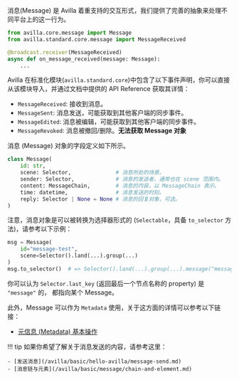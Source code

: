 消息(Message) 是 Avilla 着重支持的交互形式，我们提供了完善的抽象来处理不同平台上的这一行为。

```python
from avilla.core.message import Message
from avilla.standard.core.message import MessageReceived

@broadcast.receiver(MessageReceived)
async def on_message_received(message: Message):
    ...
```

Avilla 在标准化模块(`avilla.standard.core`)中包含了以下事件声明，你可以直接从该模块导入，并通过文档中提供的 API Reference 获取其详情：

- `MessageReceived`: 接收到消息。
- `MessageSent`: 消息发送，可能获取到其他客户端的同步事件。
- `MessageEdited`: 消息被编辑，可能获取到其他客户端的同步事件。
- `MessageRevoked`: 消息被撤回/删除。**无法获取 Message 对象**

消息 (Message) 对象的字段定义如下所示。

```python
class Message(
    id: str,
    scene: Selector,              # 消息所处的场景。
    sender: Selector,             # 消息的发送者，通常也在 scene 范围内。
    content: MessageChain,        # 消息的内容，以 MessageChain 表示。
    time: datetime,               # 消息发送的时刻。
    reply: Selector | None = None # 消息的回复对象，可选。
)
```

注意，消息对象是可以被转换为选择器形式的 (`Selectable`，具备 `to_selector` 方法)，请参考以下示例：

```python
msg = Message(
    id="message-test",
    scene=Selector().land(...).group(...)
)
msg.to_selector()  # => Selector().land(...).group(...).message("message-test")
```

你可以认为 `Selector.last_key` (返回最后一个节点名称的 property) 是 `"message"` 的，
都指向某个 Message。

此外，Message 可以作为 `Metadata` 使用，关于这方面的详情可以参考以下链接：

- [元信息 (Metadata) 基本操作](/avilla/basic/metadata-basic.md)

!!! tip
    如果你希望了解关于消息发送的内容，请参考这里：

    - [发送消息](/avilla/basic/hello-avilla/message-send.md)
    - [消息链与元素](/avilla/basic/message/chain-and-element.md)
